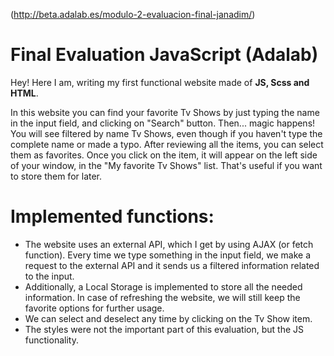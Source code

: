 (http://beta.adalab.es/modulo-2-evaluacion-final-janadim/)

# Final Evaluation JavaScript (Adalab)

Hey! Here I am, writing my first functional website made of **JS, Scss and HTML**.

In this website you can find your favorite Tv Shows by just typing the name in the input field, and clicking on "Search" button. Then... magic happens! You will see filtered by name Tv Shows, even though if you haven't type the complete name or made a typo. After reviewing all the items, you can select them as favorites. Once you click on the item, it will appear on the left side of your window, in the "My favorite Tv Shows" list. That's useful if you want to store them for later.

# Implemented functions:

- The website uses an external API, which I get by using AJAX (or fetch function). Every time we type something in the input field, we make a request to the external API and it sends us a filtered information related to the input.
- Additionally, a Local Storage is implemented to store all the needed information. In case of refreshing the website, we will still keep the favorite options for further usage.
- We can select and deselect any time by clicking on the Tv Show item.
- The styles were not the important part of this evaluation, but the JS functionality.
